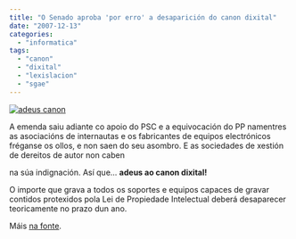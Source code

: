 ```yaml
---
title: "O Senado aproba 'por erro' a desaparición do canon dixital"
date: "2007-12-13"
categories: 
  - "informatica"
tags: 
  - "canon"
  - "dixital"
  - "lexislacion"
  - "sgae"
---
```


[![adeus canon](images/thumb-no-sgae.png)](http://tbn0.google.com/images?q=tbn:QyUR2-ob6bFQVM:http://nonta.blogsome.com/wp-admin/images/thumb-no-sgae.png)

A emenda saiu adiante co apoio do PSC e a equivocación do PP namentres as asociacións de internautas e os fabricantes de equipos electrónicos fréganse os ollos, e non saen do seu asombro. E as sociedades de xestión de dereitos de autor non caben

na súa indignación. Así que... **adeus ao canon dixital!**

O importe que grava a todos os soportes e equipos capaces de gravar contidos protexidos pola Lei de Propiedade Intelectual deberá desaparecer teoricamente no prazo dun ano.

Máis [na fonte](http://www.elpais.com/articulo/cultura/Senado/aprueba/error/desaparicion/canon/digital/elpepucul/20071212elpepicul_3/Tes).

